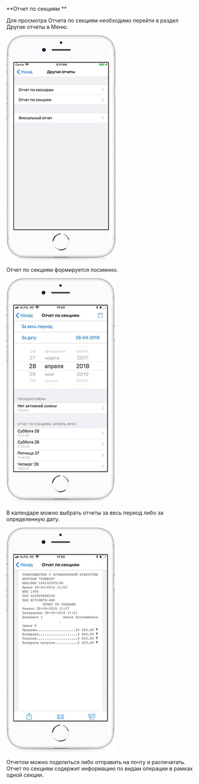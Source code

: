 **Отчет по секциям **

Для просмотра Отчета по секциям необходимо перейти в раздел Другие отчеты в Меню.

![](../assets/17.17.17.jpg)

Отчет по секциям формируется посменно.

![](../assets/photo_2018-04-28_12-48-52.jpg)

В календаре можно выбрать отчеты за весь период либо за определенную дату.

![](../assets/photo_2018-04-28_12-48-46.jpg)

Отчетом можно поделиться либо отправить на почту и распечатать. Отчет по секциям содержит информацию по видам операции в рамках одной секции.

